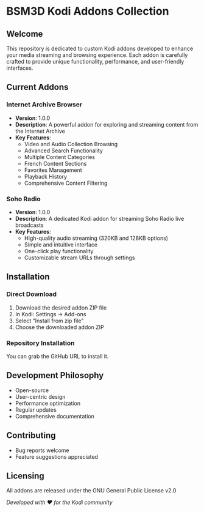 # BSM3D Kodi Addons Collection

## Welcome

This repository is dedicated to custom Kodi addons developed to enhance your media streaming and browsing experience. Each addon is carefully crafted to provide unique functionality, performance, and user-friendly interfaces.

## Current Addons

### Internet Archive Browser
- **Version**: 1.0.0
- **Description**: A powerful addon for exploring and streaming content from the Internet Archive
- **Key Features**:
  - Video and Audio Collection Browsing
  - Advanced Search Functionality
  - Multiple Content Categories
  - French Content Sections
  - Favorites Management
  - Playback History
  - Comprehensive Content Filtering

 ### Soho Radio
- **Version**: 1.0.0
- **Description**: A dedicated Kodi addon for streaming Soho Radio live broadcasts
- **Key Features**:
  - High-quality audio streaming (320KB and 128KB options)
  - Simple and intuitive interface
  - One-click play functionality
  - Customizable stream URLs through settings

## Installation

### Direct Download
1. Download the desired addon ZIP file
2. In Kodi: Settings → Add-ons
3. Select "Install from zip file"
4. Choose the downloaded addon ZIP

### Repository Installation
You can grab the GitHub URL to install it.

## Development Philosophy
- Open-source
- User-centric design
- Performance optimization
- Regular updates
- Comprehensive documentation

## Contributing
- Bug reports welcome
- Feature suggestions appreciated

## Licensing
All addons are released under the GNU General Public License v2.0

*Developed with ❤️ for the Kodi community*
